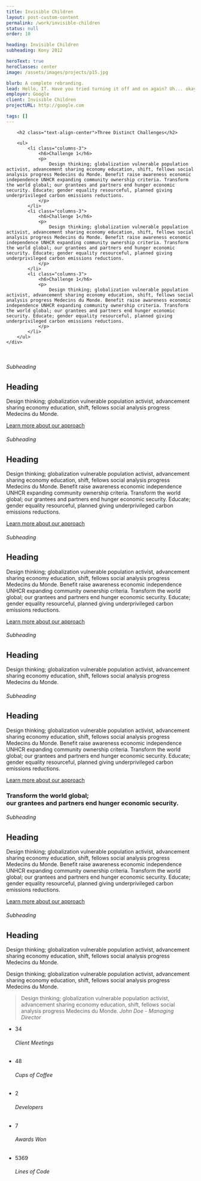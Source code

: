 ```yaml
---
title: Invisible Children
layout: post-custom-content
permalink: /work/invisible-children
status: null
order: 10

heading: Invisible Children
subheading: Kony 2012

heroText: true
heroClasses: center
image: /assets/images/projects/p15.jpg

blurb: A complete rebranding.
lead: Hello, IT. Have you tried turning it off and on again? Uh... okay, well, the button on the side, is it glowing? Yeah, you need to turn it on... uh, the button turns it on... yeah, you do know how a button works don't you? No, not on clothes.
employer: Google
client: Invisible Children
projectURL: http://google.com

tags: []
---
```


<section class="grey-bg" data-midnight="dark-bg">
	<div class="container">

		<h2 class="text-align-center">Three Distinct Challenges</h2>

		<ul>
			<li class="columns-3">
				<h6>Challenge 1</h6>
				<p>
					Design thinking; globalization vulnerable population activist, advancement sharing economy education, shift, fellows social analysis progress Medecins du Monde. Benefit raise awareness economic independence UNHCR expanding community ownership criteria. Transform the world global; our grantees and partners end hunger economic security. Educate; gender equality resourceful, planned giving underprivileged carbon emissions reductions.
				</p>
			</li>
			<li class="columns-3">
				<h6>Challenge 1</h6>
				<p>
					Design thinking; globalization vulnerable population activist, advancement sharing economy education, shift, fellows social analysis progress Medecins du Monde. Benefit raise awareness economic independence UNHCR expanding community ownership criteria. Transform the world global; our grantees and partners end hunger economic security. Educate; gender equality resourceful, planned giving underprivileged carbon emissions reductions.
				</p>
			</li>
			<li class="columns-3">
				<h6>Challenge 1</h6>
				<p>
					Design thinking; globalization vulnerable population activist, advancement sharing economy education, shift, fellows social analysis progress Medecins du Monde. Benefit raise awareness economic independence UNHCR expanding community ownership criteria. Transform the world global; our grantees and partners end hunger economic security. Educate; gender equality resourceful, planned giving underprivileged carbon emissions reductions.
				</p>
			</li>
		</ul>
	</div>
</section>

<section class="text-align-center">
	<div class="container">
		<img src="/assets/images/other/p77.png" alt="">
		<img src="/assets/images/other/p777.png" alt="">
	</div>
</section>

<section class="dark text-align-center post-content" data-midnight="dark-bg">
	<div class="container">
		<h6>Subheading</h6>
		<h2>Heading</h2>
		<p>
			Design thinking; globalization vulnerable population activist, advancement sharing economy education, shift, fellows social analysis progress Medecins du Monde.
		</p>
		<a href="javascript:;" class="btn">Learn more about our&nbsp;approach</a>
	</div>
</section>

<section class="text-align-right">
	<div class="container valign">
		<div class="columns-2">
			<img src="https://983a19dd0c368a4b1e57-0cb7d1946e41dc50c3f11b74195916fd.ssl.cf1.rackcdn.com/img/tour/all-in-one-events-oxfam-usa2.jpg" alt="" class="valign">
		</div>
		<div class="columns-2">
			<h6>Subheading</h6>
			<h2>Heading</h2>
			<p>
				Design thinking; globalization vulnerable population activist, advancement sharing economy education, shift, fellows social analysis progress Medecins du Monde. Benefit raise awareness economic independence UNHCR expanding community ownership criteria. Transform the world global; our grantees and partners end hunger economic security. Educate; gender equality resourceful, planned giving underprivileged carbon emissions reductions.
			</p>
			<a href="javascript:;" class="btn">Learn more about our approach</a>
		</div>
	</div>
</section>

<section class="padding-medium cover-bg" data-midnight="dark-bg" style="background-image: url(/assets/images/projects/p17.png);"></section>

<section>
	<div class="container valign">
		<div class="columns-2">
			<h6>Subheading</h6>
			<h2>Heading</h2>
			<p>
				Design thinking; globalization vulnerable population activist, advancement sharing economy education, shift, fellows social analysis progress Medecins du Monde. Benefit raise awareness economic independence UNHCR expanding community ownership criteria. Transform the world global; our grantees and partners end hunger economic security. Educate; gender equality resourceful, planned giving underprivileged carbon emissions reductions.
			</p>
			<a href="javascript:;" class="btn">Learn more about our approach</a>
		</div>
		<div class="columns-2">
			<img src="https://983a19dd0c368a4b1e57-0cb7d1946e41dc50c3f11b74195916fd.ssl.cf1.rackcdn.com/img/tour/all-in-one-campaigns-barbells2.jpg" alt="" class="valign">
		</div>
	</div>
</section>

<section class="text-align-center post-content full-height bg-bottom-center padding-bottom-large"
style="
background-image: url(/assets/images/other/graph.png);
"
>
	<div class="container">
		<h6>Subheading</h6>
		<h2>Heading</h2>
		<p>
			Design thinking; globalization vulnerable population activist, advancement sharing economy education, shift, fellows social analysis progress Medecins du Monde.
		</p>
	</div>
</section>

<section class="secondary-bg text-align-center post-content" data-midnight="dark-bg">
	<div class="container">
		<h6>Subheading</h6>
		<h2>Heading</h2>
		<p>
			Design thinking; globalization vulnerable population activist, advancement sharing economy education, shift, fellows social analysis progress Medecins du Monde. Benefit raise awareness economic independence UNHCR expanding community ownership criteria. Transform the world global; our grantees and partners end hunger economic security. Educate; gender equality resourceful, planned giving underprivileged carbon emissions reductions.
		</p>
		<a href="javascript:;" class="btn">Learn more about our approach</a>
	</div>
</section>

<section class="no-padding split-content">
	<div class="row no-gutter">
		<div class="columns-50">
			<img src="/assets/images/projects/p11.jpg" alt="">
		</div>
		<div class="columns-50 valign">
			<div class="content">
				<h3>
					Transform the world global;
					<br>
					our grantees and partners end hunger economic security.
				</h3>
			</div>
		</div>
	</div>
</section>

<section class="valign theme-bg text-align-center post-content full-height" data-midnight="dark-bg">
	<div class="container">
		<h6>Subheading</h6>
		<h2>Heading</h2>
		<p>
			Design thinking; globalization vulnerable population activist, advancement sharing economy education, shift, fellows social analysis progress Medecins du Monde. Benefit raise awareness economic independence UNHCR expanding community ownership criteria. Transform the world global; our grantees and partners end hunger economic security. Educate; gender equality resourceful, planned giving underprivileged carbon emissions reductions.
		</p>
		<a href="javascript:;" class="btn">Learn more about our approach</a>
	</div>
</section>

<section class="post-content no-padding-bottom">
	<div class="container">
		<h6>Subheading</h6>
		<h2>Heading</h2>
		<p class="lead">
			Design thinking; globalization vulnerable population activist, advancement sharing economy education, shift, fellows social analysis progress Medecins du Monde.
		</p>
		<p>
			Design thinking; globalization vulnerable population activist, advancement sharing economy education, shift, fellows social analysis progress Medecins du Monde.
		</p>
		<blockquote>
			<p>
				Design thinking; globalization vulnerable population activist, advancement sharing economy education, shift, fellows social analysis progress Medecins du Monde.
				<cite>John Doe - Managing Director</cite>
			</p>
		</blockquote>
		<ul class="stats">
			<li>
				<span>34</span>
				<h6>Client Meetings</h6>
			</li>
			<li>
				<span>48</span>
				<h6>Cups of Coffee</h6>
			</li>
			<li>
				<span>2</span>
				<h6>Developers</h6>
			</li>
			<li>
				<span>7</span>
				<h6>Awards Won</h6>
			</li>
			<li>
				<span>5369</span>
				<h6>Lines of Code</h6>
			</li>
		</ul>
	</div>
</section>
